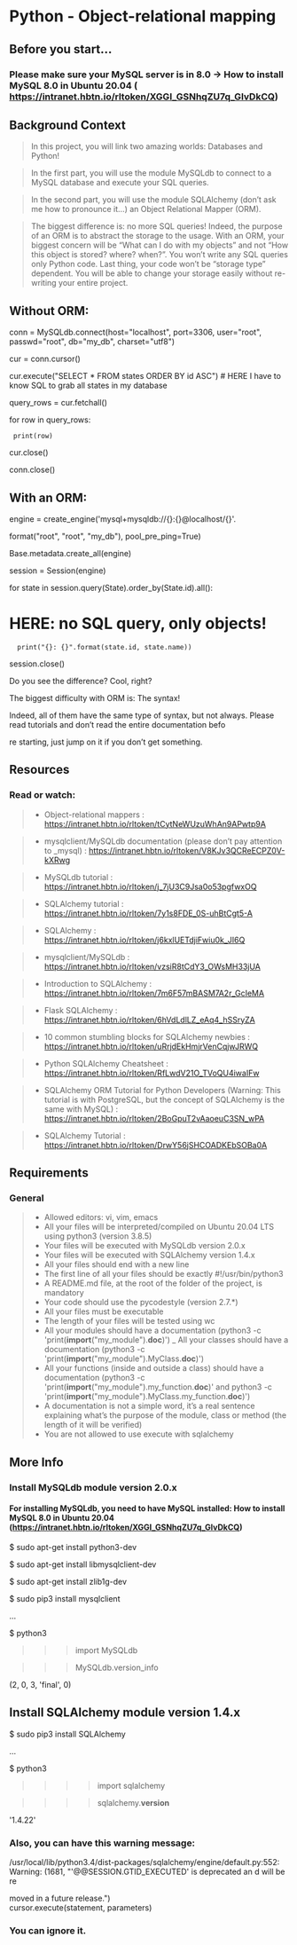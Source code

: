 # Python - Object-relational mapping #


## Before you start… ##
### Please make sure your MySQL server is in 8.0 -> How to install MySQL 8.0 in Ubuntu 20.04 ( https://intranet.hbtn.io/rltoken/XGGI_GSNhqZU7q_GlvDkCQ) ###

## Background Context ##

>  In this project, you will link two amazing worlds: Databases and Python!

>  In the first part, you will use the module MySQLdb to connect to a MySQL database and execute your SQL queries.

>  In the second part, you will use the module SQLAlchemy (don’t ask me how to pronounce it…) an Object Relational Mapper (ORM).

>  The biggest difference is: no more SQL queries! Indeed, the purpose of an ORM is to abstract the storage to the usage. With an ORM, your biggest concern will be “What can I do with my objects” and not “How this object is stored? where? when?”. You won’t write any SQL queries only Python code. Last thing, your code won’t be “storage type” dependent. You will be able to change your storage easily without re-writing your entire project.


## Without ORM: ##

conn = MySQLdb.connect(host="localhost", port=3306, user="root", passwd="root", db="my_db", charset="utf8")

cur = conn.cursor()

cur.execute("SELECT * FROM states ORDER BY id ASC") # HERE I have to know SQL to grab all states in my database

query_rows = cur.fetchall()

for row in query_rows:

     print(row)

cur.close()

conn.close()


## With an ORM: ##

engine = create_engine('mysql+mysqldb://{}:{}@localhost/{}'.

format("root", "root", "my_db"), pool_pre_ping=True)

Base.metadata.create_all(engine)


session = Session(engine)

for state in session.query(State).order_by(State.id).all():

# HERE: no SQL query, only objects!

      print("{}: {}".format(state.id, state.name))

session.close()


Do you see the difference? Cool, right?


The biggest difficulty with ORM is: The syntax!


Indeed, all of them have the same type of syntax, but not always. Please read tutorials and don’t read the entire documentation befo

re starting, just jump on it if you don’t get something.



## Resources ##
### Read or watch: ###

> - Object-relational mappers
> : https://intranet.hbtn.io/rltoken/tCytNeWUzuWhAn9APwtp9A

> - mysqlclient/MySQLdb documentation (please don’t pay attention to _mysql)
> : https://intranet.hbtn.io/rltoken/V8KJv3QCReECPZ0V-kXRwg

> - MySQLdb tutorial
> : https://intranet.hbtn.io/rltoken/j_7jU3C9Jsa0o53pgfwxOQ

> - SQLAlchemy tutorial
> : https://intranet.hbtn.io/rltoken/7y1s8FDE_0S-uhBtCgt5-A

> - SQLAlchemy
> : https://intranet.hbtn.io/rltoken/j6kxlUETdjiFwiu0k_JI6Q

> - mysqlclient/MySQLdb
> : https://intranet.hbtn.io/rltoken/vzsiR8tCdY3_OWsMH33jUA

> - Introduction to SQLAlchemy
> : https://intranet.hbtn.io/rltoken/7m6F57mBASM7A2r_GcIeMA

> - Flask SQLAlchemy
> : https://intranet.hbtn.io/rltoken/6hVdLdlLZ_eAq4_hSSryZA

> - 10 common stumbling blocks for SQLAlchemy newbies
> : https://intranet.hbtn.io/rltoken/uRrjdEkHmjrVenCqjwJRWQ

> - Python SQLAlchemy Cheatsheet
> : https://intranet.hbtn.io/rltoken/RfLwdV21O_TVoQU4iwaIFw

> - SQLAlchemy ORM Tutorial for Python Developers (Warning: This tutorial is with PostgreSQL, but the concept of SQLAlchemy is the same with MySQL)
> : https://intranet.hbtn.io/rltoken/2BoGpuT2vAaoeuC3SN_wPA

> - SQLAlchemy Tutorial
> : https://intranet.hbtn.io/rltoken/DrwY56jSHCOADKEbSOBa0A


## Requirements ##
### General ###

> - Allowed editors: vi, vim, emacs
> - All your files will be interpreted/compiled on Ubuntu 20.04 LTS using python3 (version 3.8.5)
> - Your files will be executed with MySQLdb version 2.0.x
> - Your files will be executed with SQLAlchemy version 1.4.x
> - All your files should end with a new line
> - The first line of all your files should be exactly #!/usr/bin/python3
> - A README.md file, at the root of the folder of the project, is mandatory
> - Your code should use the pycodestyle (version 2.7.*)
> - All your files must be executable
> - The length of your files will be tested using wc
> - All your modules should have a documentation (python3 -c 'print(__import__("my_module").__doc__)')
> _ All your classes should have a documentation (python3 -c 'print(__import__("my_module").MyClass.__doc__)')
> - All your functions (inside and outside a class) should have a documentation (python3 -c 'print(__import__("my_module").my_function.__doc__)' and python3 -c 'print(__import__("my_module").MyClass.my_function.__doc__)')
> - A documentation is not a simple word, it’s a real sentence explaining what’s the purpose of the module, class or method (the length of it will be verified)
> - You are not allowed to use execute with sqlalchemy


## More Info ##
### Install MySQLdb module version 2.0.x ###
#### For installing MySQLdb, you need to have MySQL installed: How to install MySQL 8.0 in Ubuntu 20.04 (https://intranet.hbtn.io/rltoken/XGGI_GSNhqZU7q_GlvDkCQ) ####

$ sudo apt-get install python3-dev

$ sudo apt-get install libmysqlclient-dev

$ sudo apt-get install zlib1g-dev

$ sudo pip3 install mysqlclient

...

$ python3

>>> import MySQLdb

>>> MySQLdb.version_info 

(2, 0, 3, 'final', 0)


## Install SQLAlchemy module version 1.4.x ##

$ sudo pip3 install SQLAlchemy

...

$ python3

> >>> import sqlalchemy

> >>> sqlalchemy.__version__ 

'1.4.22'


### Also, you can have this warning message: ###

/usr/local/lib/python3.4/dist-packages/sqlalchemy/engine/default.py:552: Warning: (1681, "'@@SESSION.GTID_EXECUTED' is deprecated an
d will be re

moved in a future release.")                                                                                                                    
  cursor.execute(statement, parameters)

### You can ignore it. ###